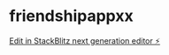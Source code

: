 # friendshipappxx

[Edit in StackBlitz next generation editor ⚡️](https://stackblitz.com/~/github.com/immo09/friendshipappxx)